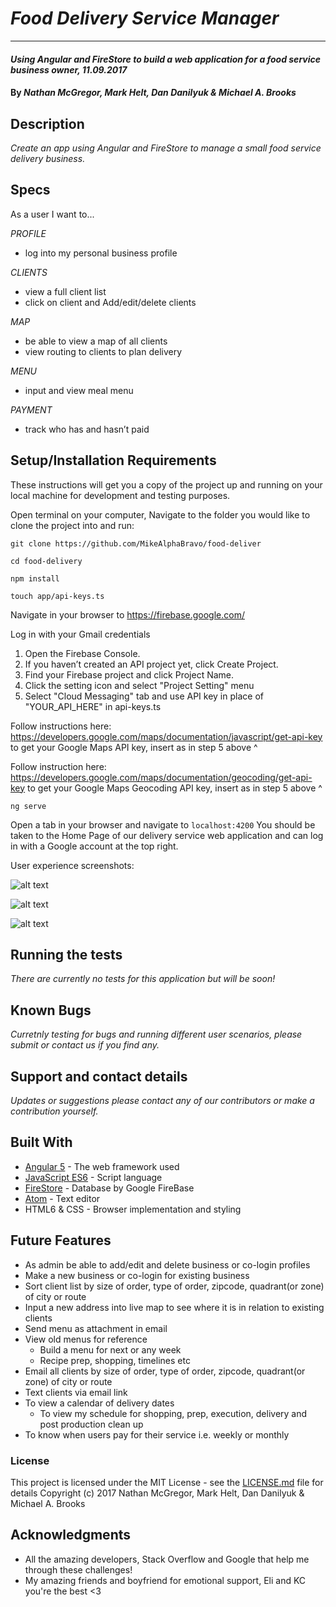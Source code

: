

# _Food Delivery Service Manager_
-------------------

#### _Using Angular and FireStore to build a web application for a food service business owner, 11.09.2017_

#### By _Nathan McGregor, Mark Helt, Dan Danilyuk & Michael A. Brooks_

## Description

_Create an app using Angular and FireStore to manage a small food service delivery business._

## Specs

As a user I want to...

_PROFILE_
* log into my personal business profile

_CLIENTS_
* view a full client list
* click on client and Add/edit/delete clients

_MAP_
* be able to view a map of all clients
* view routing to clients to plan delivery

_MENU_
* input and view meal menu

_PAYMENT_
* track who has and hasn’t paid

## Setup/Installation Requirements

These instructions will get you a copy of the project up and running on your local machine for development and testing purposes.

Open terminal on your computer,
Navigate to the folder you would like to clone the project into and run:

`git clone https://github.com/MikeAlphaBravo/food-deliver`

`cd food-delivery`

`npm install`

`touch app/api-keys.ts`

Navigate in your browser to
https://firebase.google.com/

Log in with your Gmail credentials

1. Open the Firebase Console.
2. If you haven’t created an API project yet, click Create Project.
3. Find your Firebase project and click Project Name.
4. Click the setting icon and select "Project Setting" menu
5. Select "Cloud Messaging" tab and use API key in place of "YOUR_API_HERE" in api-keys.ts

Follow instructions here: https://developers.google.com/maps/documentation/javascript/get-api-key
to get your Google Maps API key, insert as in step 5 above ^

Follow instruction here:
https://developers.google.com/maps/documentation/geocoding/get-api-key
to get your Google Maps Geocoding API key, insert as in step 5 above ^

`ng serve`

Open a tab in your browser and navigate to `localhost:4200` You should be taken to the Home Page of our delivery service web application and can log in with a Google account at the top right.

User experience screenshots:

![alt text](/resources/images/HomePage.png)

![alt text](/resources/images/Clients.png)

![alt text](/resources/images/Map.png)

## Running the tests

_There are currently no tests for this application but will be soon!_

## Known Bugs

_Curretnly testing for bugs and running different user scenarios, please submit or contact us if you find any._

## Support and contact details

_Updates or suggestions please contact any of our contributors or make a contribution yourself._

## Built With

* [Angular 5](https://angular.io/) - The web framework used
* [JavaScript ES6](https://www.javascript.com/) - Script language
* [FireStore](https://firebase.google.com/docs/firestore/) - Database by Google FireBase
* [Atom](https://atom.io/) - Text editor
* HTML6 & CSS - Browser implementation and styling

## Future Features

* As admin be able to add/edit and delete business or co-login profiles
* Make a new business or co-login for existing business
* Sort client list by size of order, type of order, zipcode, quadrant(or zone) of city or route
* Input a new address into live map to see where it is in relation to existing clients
* Send menu as attachment in email
* View old menus for reference
  - Build a menu for next or any week
  - Recipe prep, shopping, timelines etc
* Email all clients by size of order, type of order, zipcode, quadrant(or zone) of city or route
* Text clients via email link
* To view a calendar of delivery dates
  - To view my schedule for shopping, prep, execution, delivery and post production clean up
* To know when users pay for their service
i.e. weekly or monthly

### License

This project is licensed under the MIT License - see the [LICENSE.md](LICENSE.md) file for details
Copyright (c) 2017 Nathan McGregor, Mark Helt, Dan Danilyuk & Michael A. Brooks

## Acknowledgments

* All the amazing developers, Stack Overflow and Google that help me through these challenges!
* My amazing friends and boyfriend for emotional support, Eli and KC you're the best <3
